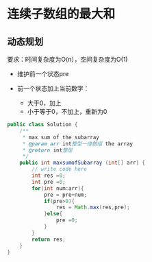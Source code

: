 # 连续子数组的最大和

## 动态规划

要求：时间复杂度为O(n），空间复杂度为O(1)

- 维护前一个状态pre

- 前一个状态加上当前数字：
  - 大于0，加上
  - 小于等于0，不加上，重新为0



~~~java
public class Solution {
    /**
     * max sum of the subarray
     * @param arr int整型一维数组 the array
     * @return int整型
     */
    public int maxsumofSubarray (int[] arr) {
        // write code here
        int res =0;
        int pre =0;
        for(int num:arr){
            pre = pre+num;
            if(pre>0){
                res = Math.max(res,pre);
            }else{
                pre =0;
            }
        }
        return res;
    }
}
~~~

